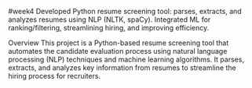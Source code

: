 #week4
Developed Python resume screening tool: parses, extracts, and analyzes resumes using NLP (NLTK, spaCy). Integrated ML for ranking/filtering, streamlining hiring, and improving efficiency.

Overview
This project is a Python-based resume screening tool that automates the candidate evaluation process using natural language processing (NLP) techniques and machine learning algorithms. It parses, extracts, and analyzes key information from resumes to streamline the hiring process for recruiters.
